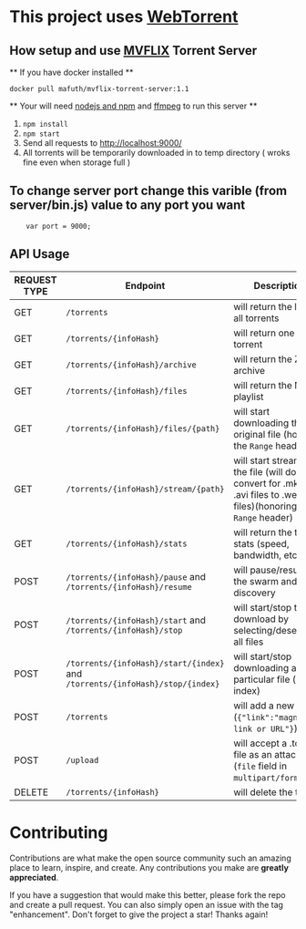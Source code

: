 # This project uses <a href="https://webtorrent.io/">WebTorrent</a>

## How setup and use <a href="http://mvflix.stream/">MVFLIX</a> Torrent Server

** If you have docker installed **

`docker pull mafuth/mvflix-torrent-server:1.1`

** Your will need <a href="https://nodejs.dev/">nodejs and npm</a> and <a href="https://ffmpeg.org/">ffmpeg</a> to run this server **

1. `npm install`
2. `npm start`
3. Send all requests to [http://localhost:9000/](http://localhost:9000)
4. All torrents will be temporarily downloaded in to temp directory ( wroks fine even when storage full )

## To change server port change this varible (from server/bin.js) value to any port you want

```JS
    var port = 9000;
```
## API Usage

REQUEST TYPE | Endpoint | Description
--- | --- | ---
GET | `/torrents` | will return the list of all torrents
GET | `/torrents/{infoHash}` | will return one torrent
GET | `/torrents/{infoHash}/archive` | will return the ZIP archive
GET | `/torrents/{infoHash}/files` | will return the M3U playlist
GET | `/torrents/{infoHash}/files/{path}` | will start downloading the original file (honoring the `Range` header)
GET | `/torrents/{infoHash}/stream/{path}` | will start streaming the file (will do a live convert for .mkv and .avi files to .webm files)(honoring the `Range` header)
GET | `/torrents/{infoHash}/stats` | will return the torrent stats (speed, bandwidth, etc.)
POST | `/torrents/{infoHash}/pause` and <br>`/torrents/{infoHash}/resume` | will pause/resume the swarm and peer discovery
POST | `/torrents/{infoHash}/start` and <br>`/torrents/{infoHash}/stop` | will start/stop the download by selecting/deselecting all files
POST | `/torrents/{infoHash}/start/{index}` and <br>`/torrents/{infoHash}/stop/{index}` | will start/stop downloading a particular file (by index)
POST | `/torrents` | will add a new torrent (`{"link":"magnet link or URL"}`)
POST | `/upload` | will accept a .torrent file as an attachment (`file` field in `multipart/form-data`)
DELETE | `/torrents/{infoHash}` | will delete the torrent

# Contributing

Contributions are what make the open source community such an amazing place to learn, inspire, and create. Any contributions you make are **greatly appreciated**.

If you have a suggestion that would make this better, please fork the repo and create a pull request. You can also simply open an issue with the tag "enhancement".
Don't forget to give the project a star! Thanks again!
